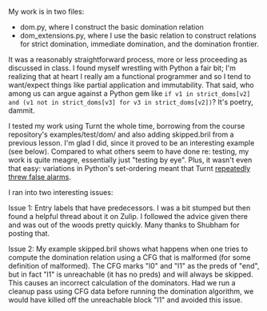 
My work is in two files: 
- dom.py, where I construct the basic domination relation
- dom_extensions.py, where I use the basic relation to construct relations for strict domination, immediate domination, and the domination frontier. 

It was a reasonably straightforward process, more or less proceeding as discussed in class. I found myself wrestling with Python a fair bit; I'm realizing that at heart I really am a functional programmer and so I tend to want/expect things like partial application and immutability. That said, who among us can argue against a Python gem like `if v1 in strict_doms[v2] and (v1 not in strict_doms[v3] for v3 in strict_doms[v2])`? It's poetry, dammit. 

I tested my work using Turnt the whole time, borrowing from the course repository's examples/test/dom/ and also adding skipped.bril from a previous lesson. I'm glad I did, since it proved to be an interesting example (see below). Compared to what others seem to have done re: testing, my work is quite meagre, essentially just "testing by eye". Plus, it wasn't even that easy: variations in Python's set-ordering meant that Turnt [repeatedly threw false alarms](https://github.com/anshumanmohan/6120/blob/master/lesson5/pain.png).

I ran into two interesting issues: 

Issue 1:
Entry labels that have predecessors. I was a bit stumped but then found a helpful thread about it on Zulip. I followed the advice given there and was out of the woods pretty quickly. Many thanks to Shubham for posting that.

Issue 2:
My example skipped.bril shows what happens when one tries to compute the domination relation using a CFG that is malformed (for some definition of malformed). The CFG marks "l0" and "l1" as the preds of "end", but in fact "l1" is unreachable (it has no preds) and will always be skipped. This causes an incorrect calculation of the dominators. Had we run a cleanup pass using CFG data before running the domination algorithm, we would have killed off the unreachable block "l1" and avoided this issue. 
